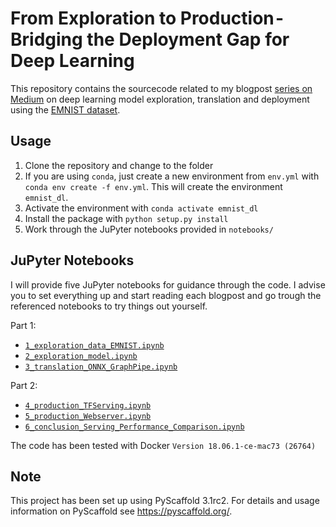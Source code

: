 # From Exploration to Production - Bridging the Deployment Gap for Deep Learning

This repository contains the sourcecode related to my blogpost [series on Medium](https://medium.com/@marcel.kurovski/from-exploration-to-production-bridging-the-deployment-gap-for-deep-learning-8b59a5e1c819) on deep learning model exploration, translation and deployment using the [EMNIST dataset](https://www.nist.gov/itl/iad/image-group/emnist-dataset).

## Usage

1. Clone the repository and change to the folder
2. If you are using `conda`, just create a new environment from  `env.yml` with `conda env create -f env.yml`. This will create the environment `emnist_dl`.
3. Activate the environment with `conda activate emnist_dl`
3. Install the package with `python setup.py install`
4. Work through the JuPyter notebooks provided in `notebooks/`

## JuPyter Notebooks

I will provide five JuPyter notebooks for guidance through the code. I advise you to set everything up and start reading each blogpost and go trough the referenced notebooks to try things out yourself.

Part 1:

* [`1_exploration_data_EMNIST.ipynb`](https://github.com/squall-1002/emnist_dl2prod/blob/master/notebooks/1_exploration_data_EMNIST.ipynb)
* [`2_exploration_model.ipynb`](https://github.com/squall-1002/emnist_dl2prod/blob/master/notebooks/2_exploration_model.ipynb)
* [`3_translation_ONNX_GraphPipe.ipynb`](https://github.com/squall-1002/emnist_dl2prod/blob/master/notebooks/3_translation_ONNX_GraphPipe.ipynb)

Part 2:

* [`4_production_TFServing.ipynb`](https://github.com/squall-1002/emnist_dl2prod/blob/master/notebooks/4_production_TFServing.ipynb)
* [`5_production_Webserver.ipynb`](https://github.com/squall-1002/emnist_dl2prod/blob/master/notebooks/5_production_Webserver.ipynb)
* [`6_conclusion_Serving_Performance_Comparison.ipynb`](https://github.com/squall-1002/emnist_dl2prod/blob/master/notebooks/6_conclusion_Serving_Performance_Comparison.ipynb)

The code has been tested with Docker `Version 18.06.1-ce-mac73 (26764)`

## Note

This project has been set up using PyScaffold 3.1rc2. For details and usage
information on PyScaffold see https://pyscaffold.org/.